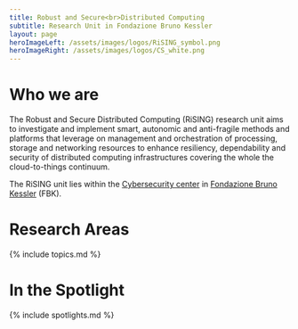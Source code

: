 ```yaml
---
title: Robust and Secure<br>Distributed Computing
subtitle: Research Unit in Fondazione Bruno Kessler
layout: page
heroImageLeft: /assets/images/logos/RiSING_symbol.png
heroImageRight: /assets/images/logos/CS_white.png
---
```


# Who we are

The Robust and Secure Distributed Computing (RiSING) research unit aims to investigate and implement smart, autonomic and anti-fragile methods and platforms that leverage on management and orchestration of processing, storage and networking resources to enhance resiliency, dependability and security of distributed computing infrastructures covering the whole the cloud-to-things continuum.

The RiSING unit lies within the [Cybersecurity center](https://www.fbk.eu/it/cybersecurity/) in [Fondazione Bruno Kessler](https://www.fbk.eu) (FBK).

# Research Areas
{% include topics.md %}

# In the Spotlight
{% include spotlights.md %}